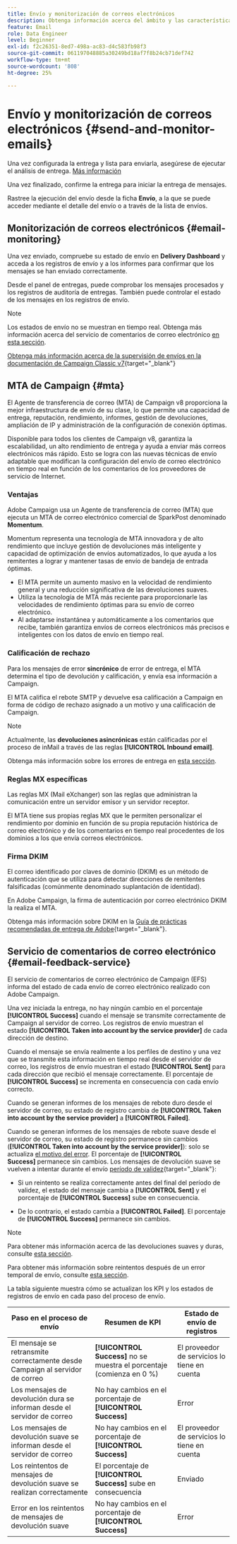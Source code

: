 ```yaml
---
title: Envío y monitorización de correos electrónicos
description: Obtenga información acerca del ámbito y las características específicas del envío de correos electrónicos con Adobe Campaign
feature: Email
role: Data Engineer
level: Beginner
exl-id: f2c26351-8ed7-498a-ac83-d4c583fb98f3
source-git-commit: 061197048885a30249bd18af7f8b24cb71def742
workflow-type: tm+mt
source-wordcount: '808'
ht-degree: 25%

---
```



# Envío y monitorización de correos electrónicos  {#send-and-monitor-emails}

Una vez configurada la entrega y lista para enviarla, asegúrese de ejecutar el análisis de entrega. [Más información](delivery-analysis.md)

Una vez finalizado, confirme la entrega para iniciar la entrega de mensajes.

Rastree la ejecución del envío desde la ficha **Envío**, a la que se puede acceder mediante el detalle del envío o a través de la lista de envíos.

## Monitorización de correos electrónicos {#email-monitoring}

Una vez enviado, compruebe su estado de envío en **Delivery Dashboard** y acceda a los registros de envío y a los informes para confirmar que los mensajes se han enviado correctamente.

Desde el panel de entregas, puede comprobar los mensajes procesados y los registros de auditoría de entregas. También puede controlar el estado de los mensajes en los registros de envío.

>[!NOTE]
>
>Los estados de envío no se muestran en tiempo real. Obtenga más información acerca del servicio de comentarios de correo electrónico [en esta sección](#email-feedback-service).


[Obtenga más información acerca de la supervisión de envíos en la documentación de Campaign Classic v7](https://experienceleague.adobe.com/docs/campaign-classic/using/sending-messages/key-steps-when-creating-a-delivery/delivery-bestpractices/track-and-monitor.html){target="_blank"}

## MTA de Campaign {#mta}

El Agente de transferencia de correo (MTA) de Campaign v8 proporciona la mejor infraestructura de envío de su clase, lo que permite una capacidad de entrega, reputación, rendimiento, informes, gestión de devoluciones, ampliación de IP y administración de la configuración de conexión óptimas.

Disponible para todos los clientes de Campaign v8, garantiza la escalabilidad, un alto rendimiento de entrega y ayuda a enviar más correos electrónicos más rápido. Esto se logra con las nuevas técnicas de envío adaptable que modifican la configuración del envío de correo electrónico en tiempo real en función de los comentarios de los proveedores de servicio de Internet.

### Ventajas

Adobe Campaign usa un Agente de transferencia de correo (MTA) que ejecuta un MTA de correo electrónico comercial de SparkPost denominado **Momentum**.

Momentum representa una tecnología de MTA innovadora y de alto rendimiento que incluye gestión de devoluciones más inteligente y capacidad de optimización de envíos automatizados, lo que ayuda a los remitentes a lograr y mantener tasas de envío de bandeja de entrada óptimas.

* El MTA permite un aumento masivo en la velocidad de rendimiento general y una reducción significativa de las devoluciones suaves.
* Utiliza la tecnología de MTA más reciente para proporcionarle las velocidades de rendimiento óptimas para su envío de correo electrónico.
* Al adaptarse instantánea y automáticamente a los comentarios que recibe, también garantiza envíos de correos electrónicos más precisos e inteligentes con los datos de envío en tiempo real.

### Calificación de rechazo

Para los mensajes de error **sincrónico** de error de entrega, el MTA determina el tipo de devolución y calificación, y envía esa información a Campaign.

El MTA califica el rebote SMTP y devuelve esa calificación a Campaign en forma de código de rechazo asignado a un motivo y una calificación de Campaign.

>[!NOTE]
>
>Actualmente, las **devoluciones asincrónicas** están calificadas por el proceso de inMail a través de las reglas **[!UICONTROL Inbound email]**.

Obtenga más información sobre los errores de entrega en [esta sección](delivery-failures.md).


### Reglas MX específicas

Las reglas MX (Mail eXchanger) son las reglas que administran la comunicación entre un servidor emisor y un servidor receptor.

El MTA tiene sus propias reglas MX que le permiten personalizar el rendimiento por dominio en función de su propia reputación histórica de correo electrónico y de los comentarios en tiempo real procedentes de los dominios a los que envía correos electrónicos.

### Firma DKIM

El correo identificado por claves de dominio (DKIM) es un método de autenticación que se utiliza para detectar direcciones de remitentes falsificadas (comúnmente denominado suplantación de identidad).

En Adobe Campaign, la firma de autenticación por correo electrónico DKIM la realiza el MTA.

Obtenga más información sobre DKIM en la [Guía de prácticas recomendadas de entrega de Adobe](https://experienceleague.adobe.com/docs/deliverability-learn/deliverability-best-practice-guide/transition-process/infrastructure.html?lang=es#authentication){target="_blank"}.

## Servicio de comentarios de correo electrónico {#email-feedback-service}

El servicio de comentarios de correo electrónico de Campaign (EFS) informa del estado de cada envío de correo electrónico realizado con Adobe Campaign.

Una vez iniciada la entrega, no hay ningún cambio en el porcentaje **[!UICONTROL Success]** cuando el mensaje se transmite correctamente de Campaign al servidor de correo. Los registros de envío muestran el estado **[!UICONTROL Taken into account by the service provider]** de cada dirección de destino.

Cuando el mensaje se envía realmente a los perfiles de destino y una vez que se transmite esta información en tiempo real desde el servidor de correo, los registros de envío muestran el estado **[!UICONTROL Sent]** para cada dirección que recibió el mensaje correctamente. El porcentaje de **[!UICONTROL Success]** se incrementa en consecuencia con cada envío correcto.

Cuando se generan informes de los mensajes de rebote duro desde el servidor de correo, su estado de registro cambia de **[!UICONTROL Taken into account by the service provider]** a **[!UICONTROL Failed]**<!-- and the **[!UICONTROL Bounces + errors]** percentage is increased accordingly-->.

Cuando se generan informes de los mensajes de rebote suave desde el servidor de correo, su estado de registro permanece sin cambios (**[!UICONTROL Taken into account by the service provider]**): solo se actualiza [el motivo del error](delivery-failures.md#delivery-failure-reasons)<!-- and the **[!UICONTROL Bounces + errors]** percentage is increased accordingly-->. El porcentaje de **[!UICONTROL Success]** permanece sin cambios. Los mensajes de devolución suave se vuelven a intentar durante el envío [período de validez](https://experienceleague.adobe.com/docs/campaign-classic/using/sending-messages/key-steps-when-creating-a-delivery/steps-sending-the-delivery.html#defining-validity-period){target="_blank"}:

* Si un reintento se realiza correctamente antes del final del período de validez, el estado del mensaje cambia a **[!UICONTROL Sent]** y el porcentaje de **[!UICONTROL Success]** sube en consecuencia.

* De lo contrario, el estado cambia a **[!UICONTROL Failed]**. El porcentaje de **[!UICONTROL Success]** <!--and **[!UICONTROL Bounces + errors]** -->permanece sin cambios.

>[!NOTE]
>
>Para obtener más información acerca de las devoluciones suaves y duras, consulte [esta sección](delivery-failures.md#delivery-failure-reasons).
>
>Para obtener más información sobre reintentos después de un error temporal de envío, consulte [esta sección](delivery-failures.md#retries).

La tabla siguiente muestra cómo se actualizan los KPI y los estados de registros de envío en cada paso del proceso de envío.

| Paso en el proceso de envío | Resumen de KPI | Estado de envío de registros |
|--- |--- |--- |
| El mensaje se retransmite correctamente desde Campaign al servidor de correo | **[!UICONTROL Success]** no se muestra el porcentaje (comienza en 0 %) | El proveedor de servicios lo tiene en cuenta |
| Los mensajes de devolución dura se informan desde el servidor de correo | No hay cambios en el porcentaje de **[!UICONTROL Success]** | Error |
| Los mensajes de devolución suave se informan desde el servidor de correo | No hay cambios en el porcentaje de **[!UICONTROL Success]** | El proveedor de servicios lo tiene en cuenta |
| Los reintentos de mensajes de devolución suave se realizan correctamente | El porcentaje de **[!UICONTROL Success]** sube en consecuencia | Enviado |
| Error en los reintentos de mensajes de devolución suave | No hay cambios en el porcentaje de **[!UICONTROL Success]** | Error |
